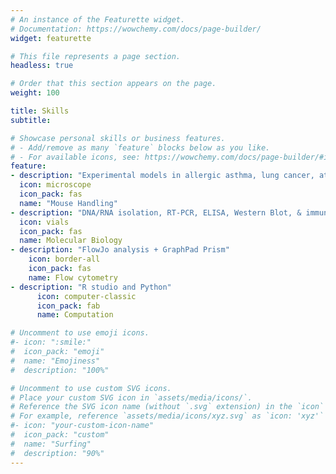 ```yaml
---
# An instance of the Featurette widget.
# Documentation: https://wowchemy.com/docs/page-builder/
widget: featurette

# This file represents a page section.
headless: true

# Order that this section appears on the page.
weight: 100

title: Skills
subtitle:

# Showcase personal skills or business features.
# - Add/remove as many `feature` blocks below as you like.
# - For available icons, see: https://wowchemy.com/docs/page-builder/#icons
feature:
- description: "Experimental models in allergic asthma, lung cancer, atopic dermatitis, and urinary tract infection"
  icon: microscope
  icon_pack: fas
  name: "Mouse Handling"
- description: "DNA/RNA isolation, RT-PCR, ELISA, Western Blot, & immunofluorescence"
  icon: vials
  icon_pack: fas
  name: Molecular Biology
- description: "FlowJo analysis + GraphPad Prism"
    icon: border-all
    icon_pack: fas
    name: Flow cytometry
- description: "R studio and Python"
      icon: computer-classic
      icon_pack: fab
      name: Computation

# Uncomment to use emoji icons.
#- icon: ":smile:"
#  icon_pack: "emoji"
#  name: "Emojiness"
#  description: "100%"  

# Uncomment to use custom SVG icons.
# Place your custom SVG icon in `assets/media/icons/`.
# Reference the SVG icon name (without `.svg` extension) in the `icon` field.
# For example, reference `assets/media/icons/xyz.svg` as `icon: 'xyz'`
#- icon: "your-custom-icon-name"
#  icon_pack: "custom"
#  name: "Surfing"
#  description: "90%"
---
```

